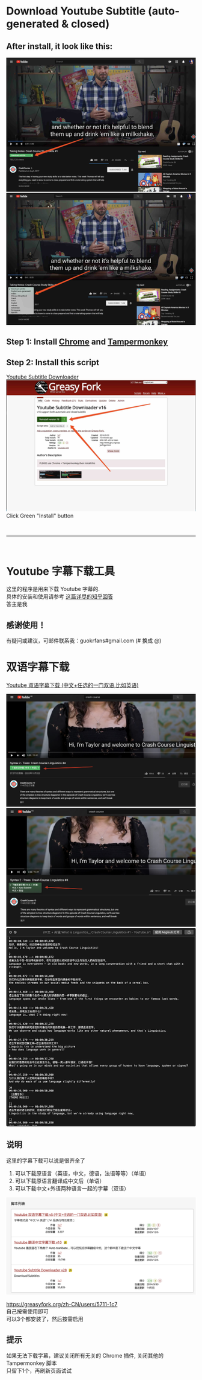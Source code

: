 # Download Youtube Subtitle (auto-generated & closed)
## After install, it look like this:  
![1](img/1.jpg)          
![2](img/2.jpg)          

## Step 1: Install [Chrome](https://www.google.com/chrome/browser/) and [Tampermonkey](https://chrome.google.com/webstore/detail/tampermonkey/dhdgffkkebhmkfjojejmpbldmpobfkfo?utm_source=chrome-ntp-icon)  

## Step 2: Install this script
[Youtube Subtitle Downloader](https://greasyfork.org/scripts/5368-youtube-subtitle-downloader)<br/>
![3](img/3.jpg)   
Click Green "Install" button

<br/>

---

<br/>

# Youtube 字幕下载工具
这里的程序是用来下载 Youtube 字幕的.         
具体的安装和使用请参考 [这篇详尽的知乎回答](http://www.zhihu.com/question/19647719/answer/16843974?group_id=789328566)      
答主是我

## 感谢使用！
有疑问或建议，可邮件联系我：guokrfans#gmail.com (# 换成 @)

# 双语字幕下载
[Youtube 双语字幕下载 (中文+任选的一门双语,比如英语)](https://greasyfork.org/zh-CN/scripts/412614-youtube-%E5%8F%8C%E8%AF%AD%E5%AD%97%E5%B9%95%E4%B8%8B%E8%BD%BD-v2-%E4%B8%AD%E6%96%87-%E4%BB%BB%E9%80%89%E7%9A%84%E4%B8%80%E9%97%A8%E5%8F%8C%E8%AF%AD-%E6%AF%94%E5%A6%82%E8%8B%B1%E8%AF%AD)

![双语-菜单打开前](img/dual/1-v2.jpg)       
![双语-菜单打开后](img/dual/2-v2.jpg)       
![双语-文件](img/dual/3.jpg)       

## 说明
这里的字幕下载可以说是很齐全了
1. 可以下载原语言（英语，中文，德语，法语等等）（单语）
2. 可以下载原语言翻译成中文后（单语）
3. 可以下载中文+外语两种语言一起的字幕（双语）

![picture 1](img/all.png)  

https://greasyfork.org/zh-CN/users/5711-1c7   
自己按需使用即可  
可以3个都安装了，然后按需启用   

## 提示
如果无法下载字幕，建议关闭所有无关的 Chrome 插件, 关闭其他的 Tampermonkey 脚本  
只留下1个，再刷新页面试试   
 